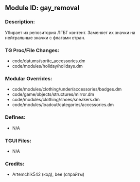 ## Module ID: gay_removal

### Description:

Убирает из репозитория ЛГБТ контент. Заменяет их значки на нейтральные значки с флагами стран.


### TG Proc/File Changes:

- code/datums/sprite_accessories.dm
- code/modules/holiday/holidays.dm


### Modular Overrides:

- code/modules/clothing/under/accessories/badges.dm
- code/game/objects/structures/mirror.dm
- code/modules/clothing/shoes/sneakers.dm
- code/modules/loadout/categories/accessories.dm


### Defines:

- N/A


### TGUI Files:

- N/A


### Credits:

- Artemchik542 (код), bee (спрайты)